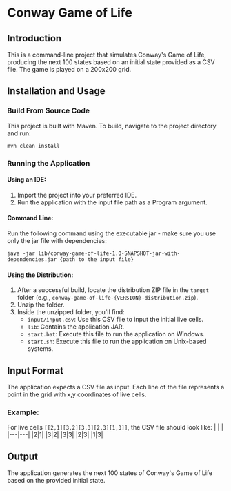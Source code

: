 # Conway Game of Life

## Introduction
This is a command-line project that simulates Conway's Game of Life, producing the next 100 states based on an initial state provided as a CSV file. The game is played on a 200x200 grid.

## Installation and Usage

### Build From Source Code
This project is built with Maven. To build, navigate to the project directory and run:
```
mvn clean install
```

### Running the Application

#### Using an IDE:
1. Import the project into your preferred IDE.
2. Run the application with the input file path as a Program argument.

#### Command Line:
Run the following command using the executable jar - make sure you use only the jar file with dependencies:

```
java -jar lib/conway-game-of-life-1.0-SNAPSHOT-jar-with-dependencies.jar {path to the input file}
```

#### Using the Distribution:
1. After a successful build, locate the distribution ZIP file in the `target` folder (e.g., `conway-game-of-life-{VERSION}-distribution.zip`).
2. Unzip the folder.
3. Inside the unzipped folder, you'll find:
   - `input/input.csv`: Use this CSV file to input the initial live cells.
   - `lib`: Contains the application JAR.
   - `start.bat`: Execute this file to run the application on Windows.
   - `start.sh`: Execute this file to run the application on Unix-based systems.

## Input Format
The application expects a CSV file as input. Each line of the file represents a point in the grid with x,y coordinates of live cells.

### Example:
For live cells `[[2,1][3,2][3,3][2,3][1,3]]`, the CSV file should look like:
|   |   |
|---|---|
|2|1|
|3|2|
|3|3|
|2|3|
|1|3|
## Output
The application generates the next 100 states of Conway's Game of Life based on the provided initial state.
